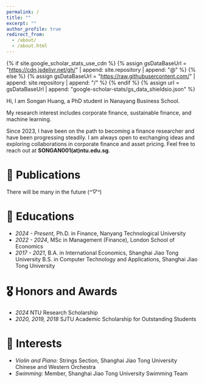 ```yaml
---
permalink: /
title: ""
excerpt: ""
author_profile: true
redirect_from: 
  - /about/
  - /about.html
---
```


{% if site.google_scholar_stats_use_cdn %}
{% assign gsDataBaseUrl = "https://cdn.jsdelivr.net/gh/" | append: site.repository | append: "@" %}
{% else %}
{% assign gsDataBaseUrl = "https://raw.githubusercontent.com/" | append: site.repository | append: "/" %}
{% endif %}
{% assign url = gsDataBaseUrl | append: "google-scholar-stats/gs_data_shieldsio.json" %}

<span class='anchor' id='about-me'></span>

Hi, I am Songan Huang, a PhD student in Nanayang Business School.

My research interest includes corporate finance, sustainable finance, and machine learning.

Since 2023, I have been on the path to becoming a finance researcher and have been progressing steadily. I am always open to exchanging ideas and exploring collaborations in corporate finance and asset pricing. Feel free to reach out at **SONGAN001(at)ntu.edu.sg**.

# 📝 Publications 

There will be many in the future (*^▽^*) 


# 📖 Educations
- *2024 - Present*, Ph.D. in Finance, Nanyang Technological University
- *2022 - 2024*, MSc in Management (Finance), London School of Economics
- *2017 - 2021*, B.A. in International Economics, Shanghai Jiao Tong University
                 B.S. in Computer Technology and Applications, Shanghai Jiao Tong University

# 🎖 Honors and Awards
- *2024* NTU Research Scholarship
- *2020, 2019, 2018* SJTU Academic Scholarship for Outstanding Students

# 💬 Interests
- *Violin and Piano:* Strings Section, Shanghai Jiao Tong University Chinese and Western Orchestra
- *Swimming:* Member, Shanghai Jiao Tong University Swimming Team

